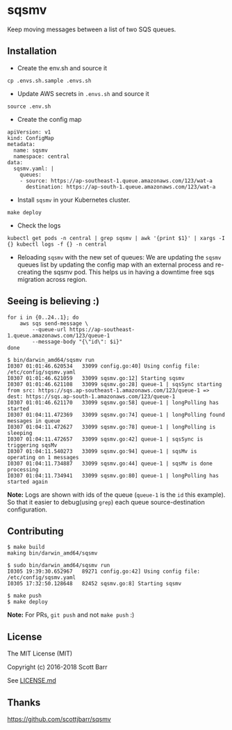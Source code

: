 # sqsmv

Keep moving messages between a list of two SQS queues.

## Installation

- Create the env.sh and source it
```
cp .envs.sh.sample .envs.sh
```

- Update AWS secrets in `.envs.sh` and source it
```
source .env.sh
```

- Create the config map
```
apiVersion: v1
kind: ConfigMap
metadata:
  name: sqsmv
  namespace: central
data:
  sqsmv.yaml: |
    queues:
    - source: https://ap-southeast-1.queue.amazonaws.com/123/wat-a
      destination: https://ap-south-1.queue.amazonaws.com/123/wat-a
```

- Install `sqsmv` in your Kubernetes cluster.
```
make deploy
```

- Check the logs
```
kubectl get pods -n central | grep sqsmv | awk '{print $1}' | xargs -I {} kubectl logs -f {} -n central
```

- Reloading `sqsmv` with the new set of queues: We are updating the `sqsmv` queues list by updating the config map with an external process and re-creating the sqsmv pod. This helps us in having a downtime free sqs migration across region.

## Seeing is believing :)
```
for i in {0..24..1}; do
    aws sqs send-message \
        --queue-url https://ap-southeast-1.queue.amazonaws.com/123/queue-1
        --message-body "{\"id\": $i}"
done
```

```
$ bin/darwin_amd64/sqsmv run
I0307 01:01:46.620534   33099 config.go:40] Using config file: /etc/config/sqsmv.yaml
I0307 01:01:46.621059   33099 sqsmv.go:12] Starting sqsmv
I0307 01:01:46.621108   33099 sqsmv.go:28] queue-1 | sqsSync starting from src: https://sqs.ap-southeast-1.amazonaws.com/123/queue-1 => dest: https://sqs.ap-south-1.amazonaws.com/123/queue-1
I0307 01:01:46.621170   33099 sqsmv.go:58] queue-1 | longPolling has started
I0307 01:04:11.472369   33099 sqsmv.go:74] queue-1 | longPolling found messages in queue
I0307 01:04:11.472627   33099 sqsmv.go:78] queue-1 | longPolling is sleeping
I0307 01:04:11.472657   33099 sqsmv.go:42] queue-1 | sqsSync is triggering sqsMv
I0307 01:04:11.540273   33099 sqsmv.go:94] queue-1 | sqsMv is operating on 1 messages
I0307 01:04:11.734887   33099 sqsmv.go:44] queue-1 | sqsMv is done processing
I0307 01:04:11.734941   33099 sqsmv.go:80] queue-1 | longPolling has started again
```
**Note:** Logs are shown with ids of the queue (`queue-1` is the `id` this example). So that it easier to debug(using `grep`) each queue source-destination configuration.

## Contributing
```
$ make build
making bin/darwin_amd64/sqsmv

$ sudo bin/darwin_amd64/sqsmv run
I0305 19:39:30.652967   89271 config.go:42] Using config file: /etc/config/sqsmv.yaml
I0305 17:32:50.128648   82452 sqsmv.go:8] Starting sqsmv

$ make push
$ make deploy
```
**Note:** For PRs, `git push` and not `make push` :)

## License

The MIT License (MIT)

Copyright (c) 2016-2018 Scott Barr

See [LICENSE.md](LICENSE.md)

## Thanks

https://github.com/scottjbarr/sqsmv
